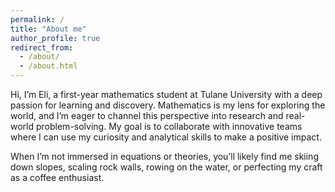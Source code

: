 ```yaml
---
permalink: /
title: "About me"
author_profile: true
redirect_from: 
  - /about/
  - /about.html
---
```


Hi, I’m Eli, a first-year mathematics student at Tulane University with a deep passion for learning and discovery. Mathematics is my lens for exploring the world, and I’m eager to channel this perspective into research and real-world problem-solving. My goal is to collaborate with innovative teams where I can use my curiosity and analytical skills to make a positive impact.

When I’m not immersed in equations or theories, you’ll likely find me skiing down slopes, scaling rock walls, rowing on the water, or perfecting my craft as a coffee enthusiast.

